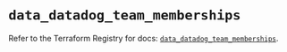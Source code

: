 # `data_datadog_team_memberships`

Refer to the Terraform Registry for docs: [`data_datadog_team_memberships`](https://registry.terraform.io/providers/datadog/datadog/3.41.0/docs/data-sources/team_memberships).
